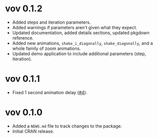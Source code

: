 # vov 0.1.2

* Added steps and iteration parameters.
* Added warnings if parameters aren't given what they expect.
* Updated documentation, added details sections, updated pkgdown reference.
* Added new animations, `shake_i_diagonally`, `shake_diagonally`, and a whole family of zoom animations.
* Updated demo application to include additional parameters (step, iteration).

# vov 0.1.1

* Fixed 1 second animation delay ([#4](https://github.com/tyluRp/vov/pull/4)).

# vov 0.1.0

* Added a `NEWS.md` file to track changes to the package.
* Initial CRAN release.
